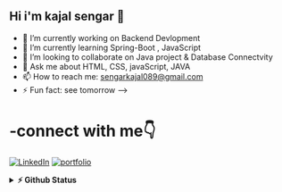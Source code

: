 ## Hi i'm kajal sengar  👋


- 🔭 I’m currently working on Backend Devlopment
- 🌱 I’m currently learning Spring-Boot , JavaScript
- 👯 I’m looking to collaborate on Java project & Database Connectvity
- 💬 Ask me about HTML, CSS, javaScript, JAVA
- 📫 How to reach me: sengarkajal089@gmail.com
- ⚡ Fun fact: see tomorrow 
-->

# -connect with me👇
<p float="left">
    <a href=https://www.linkedin.com/in/kajal-sengar-1755922a9?" title="Direct to LinkedIn" target="_blank">
    <img src="https://img.shields.io/badge/LinkedIn-0077B5?style=for-the-badge&logo=linkedin&logoColor=white" alt="LinkedIn" /></a>
    <a href= "https://www.hackerrank.com/profile/sengarkajal089" title="Direct to Hacker Rank" target="_blank">
    <img src="https://img.shields.io/badge/Hackerrank-8B89CC?style=for-the-badge&logo=hackerrank&logoColor=gr" alt="portfolio" /></a>
  </p>
   <details>
  <summary><b>⚡ Github Status </b></summary>
<img height="118em" src="https://github-readme-stats.vercel.app/api?username=kajalsengar&theme=midnight-purple&show_icons=true&hide_border=true&count_private=true" alt="kajalsengar" />
<img height="118em" src="https://github-readme-stats.vercel.app/api/top-langs/?username=kajalsengar&theme=midnight-purple&show_icons=true&hide_border=true&layout=compact" alt="kajalsengar"/>
<img height="118em" src="https://github-readme-streak-stats.herokuapp.com/?user=kajalsengar&theme=midnight-purple&hide_border=true"/>
